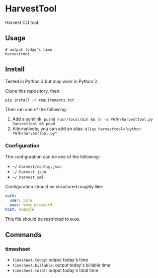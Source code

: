 # HarvestTool

Harvest CLI tool.

## Usage

```
# output today's time
harvesttool
```

## Install

Tested in Python 3 but may work in Python 2.

Clone this repository, then:

```
pip install -r requirements.txt
```

Then run one of the following:

1. Add a symlink: `pushd /usr/local/bin && ln -s PATH/harvesttool.py harvesttool && popd`
1. Alternatively, you can add an alias: `alias harvesttool="python PATH/harvesttool.py"`

### Configuration

The configuration can be one of the following:

* `~/.harvest/config.json`
* `~/.harvest.json`
* `~/.harvest.yml`

Configuration should be structured roughly like:

```yaml
auth:
  user: jane
  pass: some_password
host: example
```

This file should be restricted to `0600`.

## Commands

### timesheet

* `timesheet.today`: output today's time
* `timesheet.billable`: output today's billable time
* `timesheet.total`: output today's total time
